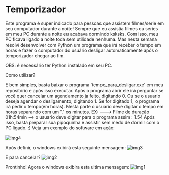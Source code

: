 # Temporizador

Este programa é super indicado para pessoas que assistem filmes/serie em seu computador durante a noite!
Sempre que eu assistia filmes ou séries em meu PC durante a noite eu acabava dormindo ksksks. 
Com isso, meu PC ficava ligado a noite toda sem utilidade nenhuma. Mas nesta semana resolvi desenvolver com Python 
um programa que irá receber o tempo em horas e fazer o computador do usuário desligar automaticamente após o temporizador chegar ao fim.

OBS: é necessário ter Python instalado em seu PC.

Como utilizar?

É bem simples, basta baixar o programa 'tempo_para_desligar.exe' em meu repositório e após isso executar.
Após o programa abrir ele irá perguntar se você quer cancelar um agendamento ja feito, digitando 0.
Ou se o usuario deseja agendar o desligamento, digitando 1.
Se for digitado 1, o programa irá pedir o tempo(em horas). 
Nesta parte o usuario deve digitar o tempo em horas separando com um "." os minutos.
EX: 
  ---> Filme de duração 01h:54min
  -->  o usuario deve digitar para o programa assim : 1.54
Após isso, basta preparar sua pipoquinha e assistir sem medo de dormir com o PC ligado. :)
Veja um exemplo do software em ação:

![img4](https://user-images.githubusercontent.com/88465561/210899791-0045fefd-743d-4e82-a920-9b65e49490d0.png)

Após definir, o windows exibirá esta seguinte mensagem:
![img3](https://user-images.githubusercontent.com/88465561/210899950-c1a7bfa3-cd25-469b-93f5-9b85c0fc5963.png)

E para cancelar?
![img2](https://user-images.githubusercontent.com/88465561/210899974-6fd639e0-c9bb-41c4-bb10-6a7f5ce956f6.png)

Prontinho! Agora o windows exibira esta ultima mensagem:
![img1](https://user-images.githubusercontent.com/88465561/210900015-a69aa3f6-503f-4718-b7a4-4cacfa521a1a.png)
